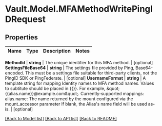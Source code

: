 # Vault.Model.MFAMethodWritePingIDRequest

## Properties

Name | Type | Description | Notes
------------ | ------------- | ------------- | -------------

**MethodId** | **string** | The unique identifier for this MFA method. | [optional] **SettingsFileBase64** | **string** | The settings file provided by Ping, Base64-encoded. This must be a settings file suitable for third-party clients, not the PingID SDK or PingFederate. | [optional] **UsernameFormat** | **string** | A template string for mapping Identity names to MFA method names. Values to subtitute should be placed in {{}}. For example, \&quot;{{alias.name}}@example.com\&quot;. Currently-supported mappings: alias.name: The name returned by the mount configured via the mount_accessor parameter If blank, the Alias&#x27;s name field will be used as-is. | [optional] 

[[Back to Model list]](../README.md#documentation-for-models) [[Back to API list]](../README.md#documentation-for-api-endpoints) [[Back to README]](../README.md)

